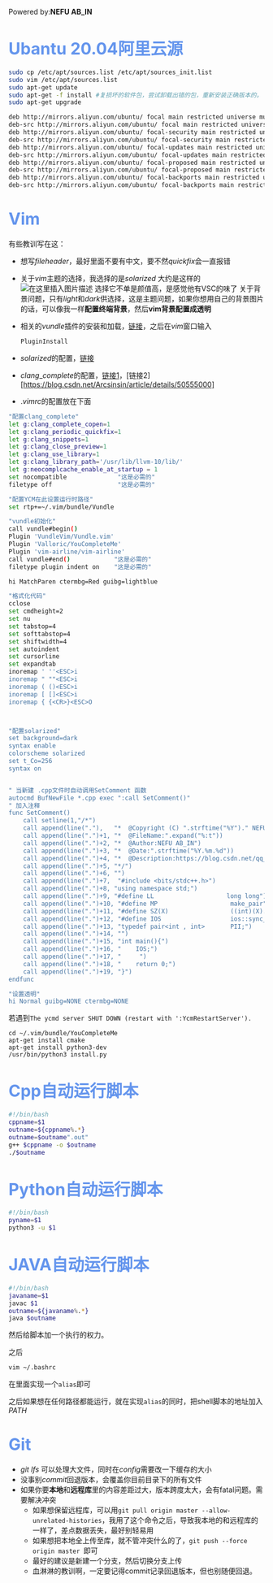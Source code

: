 Powered by:**NEFU AB_IN**
# <font color=#6495ED size=6>Ubantu 20.04阿里云源</font>

```bash
sudo cp /etc/apt/sources.list /etc/apt/sources_init.list
sudo vim /etc/apt/sources.list
sudo apt-get update
sudo apt-get -f install #复损坏的软件包，尝试卸载出错的包，重新安装正确版本的。
sudo apt-get upgrade
```

```bash
deb http://mirrors.aliyun.com/ubuntu/ focal main restricted universe multiverse
deb-src http://mirrors.aliyun.com/ubuntu/ focal main restricted universe multiverse
deb http://mirrors.aliyun.com/ubuntu/ focal-security main restricted universe multiverse
deb-src http://mirrors.aliyun.com/ubuntu/ focal-security main restricted universe multiverse
deb http://mirrors.aliyun.com/ubuntu/ focal-updates main restricted universe multiverse
deb-src http://mirrors.aliyun.com/ubuntu/ focal-updates main restricted universe multiverse
deb http://mirrors.aliyun.com/ubuntu/ focal-proposed main restricted universe multiverse
deb-src http://mirrors.aliyun.com/ubuntu/ focal-proposed main restricted universe multiverse
deb http://mirrors.aliyun.com/ubuntu/ focal-backports main restricted universe multiverse
deb-src http://mirrors.aliyun.com/ubuntu/ focal-backports main restricted universe multiverse
```


# <font color=#6495ED size=6>Vim</font>
有些教训写在这：
* 想写$fileheader$，最好里面不要有中文，要不然$quickfix$会一直报错
* 关于$vim$主题的选择，我选择的是$solarized$
大约是这样的
![在这里插入图片描述](https://img-blog.csdnimg.cn/20210524135936431.png?x-oss-process=image/watermark,type_ZmFuZ3poZW5naGVpdGk,shadow_10,text_aHR0cHM6Ly9ibG9nLmNzZG4ubmV0L3FxXzQ1ODU5MTg4,size_16,color_FFFFFF,t_70)
选择它不单是颜值高，是感觉他有VSC的味了
关于背景问题，只有$light$和$dark$供选择，这是主题问题，如果你想用自己的背景图片的话，可以像我一样**配置终端背景**，然后**vim背景配置成透明**


* 相关的$vundle$插件的安装和加载，[链接](https://blog.csdn.net/geerniya/article/details/79687400)，之后在$vim$窗口输入

	```bash
	PluginInstall
	```

* $solarized$的配置，[链接](https://github.com/altercation/vim-colors-solarized)

* $clang\_complete$的配置，[链接1](https://www.cnblogs.com/Jiajun/p/3307979.html)，[链接2][https://blog.csdn.net/Arcsinsin/article/details/50555000]

* $.vimrc$的配置放在下面
```bash
"配置clang_complete"
let g:clang_complete_copen=1
let g:clang_periodic_quickfix=1
let g:clang_snippets=1
let g:clang_close_preview=1
let g:clang_use_library=1
let g:clang_library_path='/usr/lib/llvm-10/lib/'
let g:neocomplcache_enable_at_startup = 1
set nocompatible              "这是必需的"
filetype off                  "这是必需的"

"配置YCM在此设置运行时路径"
set rtp+=~/.vim/bundle/Vundle

"vundle初始化"
call vundle#begin()
Plugin 'VundleVim/Vundle.vim'
Plugin 'Valloric/YouCompleteMe'
Plugin 'vim-airline/vim-airline'
call vundle#end()            "这是必需的"
filetype plugin indent on    "这是必需的"

hi MatchParen ctermbg=Red guibg=lightblue

"格式化代码"
cclose
set cmdheight=2
set nu
set tabstop=4
set softtabstop=4
set shiftwidth=4
set autoindent
set cursorline
set expandtab
inoremap ' ''<ESC>i
inoremap " ""<ESC>i
inoremap ( ()<ESC>i
inoremap [ []<ESC>i
inoremap { {<CR>}<ESC>O



"配置solarized"
set background=dark
syntax enable
colorscheme solarized
set t_Co=256
syntax on


" 当新建 .cpp文件时自动调用SetComment 函数
autocmd BufNewFile *.cpp exec ":call SetComment()"
" 加入注释
func SetComment()
    call setline(1,"/*")
    call append(line("."),   "*  @Copyright (C) ".strftime("%Y")." NEFU AB_IN. All rights reserved.")
    call append(line(".")+1, "*  @FileName:".expand("%:t"))
    call append(line(".")+2, "*  @Author:NEFU AB_IN")
    call append(line(".")+3, "*  @Date:".strftime("%Y.%m.%d"))
    call append(line(".")+4, "*  @Description:https://blog.csdn.net/qq_45859188")
    call append(line(".")+5, "*/")
    call append(line(".")+6, "")
    call append(line(".")+7,  "#include <bits/stdc++.h>")
    call append(line(".")+8, "using namespace std;")
    call append(line(".")+9, "#define LL                    long long")
    call append(line(".")+10, "#define MP                    make_pair")
    call append(line(".")+11, "#define SZ(X)                 ((int)(X).size())")
    call append(line(".")+12, "#define IOS                   ios::sync_with_stdio(false);cin.tie(0);cout.tie(0)")
    call append(line(".")+13, "typedef pair<int , int>       PII;")
    call append(line(".")+14, "")
    call append(line(".")+15, "int main(){")
    call append(line(".")+16, "    IOS;")
    call append(line(".")+17, "     ")
    call append(line(".")+18, "    return 0;")
    call append(line(".")+19, "}")
endfunc

"设置透明"
hi Normal guibg=NONE ctermbg=NONE
```

若遇到`The ycmd server SHUT DOWN (restart with ':YcmRestartServer').`

```
cd ~/.vim/bundle/YouCompleteMe
apt-get install cmake
apt-get install python3-dev
/usr/bin/python3 install.py
```



# <font color=#6495ED size=6>Cpp自动运行脚本</font>
```bash
#!/bin/bash
cppname=$1              
outname=${cppname%.*}                                                                             
outname=$outname".out"                                                             
g++ $cppname -o $outname  
./$outname
```
# <font color=#6495ED size=6>Python自动运行脚本</font>

```bash
#!/bin/bash                                                                                                                
pyname=$1
python3 -u $1
```
# <font color=#6495ED size=6>JAVA自动运行脚本</font>

```bash
#!/bin/bash
javaname=$1
javac $1
outname=${javaname%.*}
java $outname
```

然后给脚本加一个执行的权力。

之后

```bash
vim ~/.bashrc
```
在里面实现一个`alias`即可

之后如果想在任何路径都能运行，就在实现`alias`的同时，把shell脚本的地址加入$PATH$

# <font color=#6495ED size=6>Git</font>
* $git   \ lfs$ 可以处理大文件，同时在$config$需要改一下缓存的大小
* 没事别$commit$回退版本，会覆盖你目前目录下的所有文件
* 如果你要**本地**和**远程库**里的内容差距过大，版本跨度太大，会有fatal问题。需要解决冲突
	* 如果想保留远程库，可以用`git pull origin master --allow-unrelated-histories`，我用了这个命令之后，导致我本地的和远程库的一样了，差点数据丢失，最好别轻易用
	* 如果想把本地全上传至库，就不管冲突什么的了，`git push --force origin master `即可
	* 最好的建议是新建一个分支，然后切换分支上传
	* 血淋淋的教训啊，一定要记得commit记录回退版本，但也别随便回退。